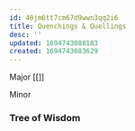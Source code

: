 ```yaml
---
id: 40jm6tt7cm67d9wwn3qq2i6
title: Quenchings & Quellings
desc: ''
updated: 1694743088183
created: 1694743083629
---
```


Major [[]]

Minor 

### Tree of Wisdom

